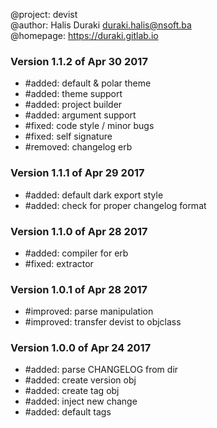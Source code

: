 @project: devist  
@author: Halis Duraki <duraki.halis@nsoft.ba>  
@homepage: https://duraki.gitlab.io  

### Version 1.1.2 of Apr 30 2017
+ #added: default & polar theme
+ #added: theme support
+ #added: project builder
+ #added: argument support
+ #fixed: code style / minor bugs
+ #fixed: self signature
+ #removed: changelog erb

### Version 1.1.1 of Apr 29 2017
+ #added: default dark export style
+ #added: check for proper changelog format

### Version 1.1.0 of Apr 28 2017
+ #added: compiler for erb
+ #fixed: extractor

### Version 1.0.1 of Apr 28 2017
+ #improved: parse manipulation 
+ #improved: transfer devist to objclass

### Version 1.0.0 of Apr 24 2017
+ #added: parse CHANGELOG from dir 
+ #added: create version obj
+ #added: create tag obj
+ #added: inject new change 
+ #added: default tags
